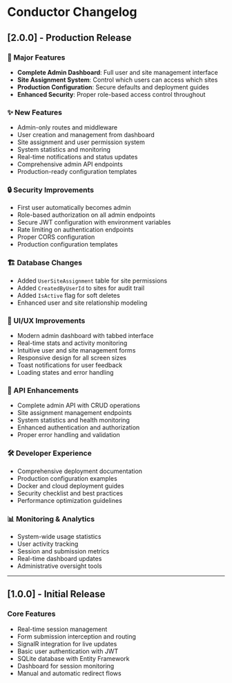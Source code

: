 # Conductor Changelog

## [2.0.0] - Production Release

### 🎉 Major Features
- **Complete Admin Dashboard**: Full user and site management interface
- **Site Assignment System**: Control which users can access which sites
- **Production Configuration**: Secure defaults and deployment guides
- **Enhanced Security**: Proper role-based access control throughout

### ✨ New Features
- Admin-only routes and middleware
- User creation and management from dashboard
- Site assignment and user permission system
- System statistics and monitoring
- Real-time notifications and status updates
- Comprehensive admin API endpoints
- Production-ready configuration templates

### 🔒 Security Improvements
- First user automatically becomes admin
- Role-based authorization on all admin endpoints
- Secure JWT configuration with environment variables
- Rate limiting on authentication endpoints
- Proper CORS configuration
- Production configuration templates

### 🏗️ Database Changes
- Added `UserSiteAssignment` table for site permissions
- Added `CreatedByUserId` to sites for audit trail
- Added `IsActive` flag for soft deletes
- Enhanced user and site relationship modeling

### 🎨 UI/UX Improvements
- Modern admin dashboard with tabbed interface
- Real-time stats and activity monitoring
- Intuitive user and site management forms
- Responsive design for all screen sizes
- Toast notifications for user feedback
- Loading states and error handling

### 🚀 API Enhancements
- Complete admin API with CRUD operations
- Site assignment management endpoints
- System statistics and health monitoring
- Enhanced authentication and authorization
- Proper error handling and validation

### 🛠️ Developer Experience
- Comprehensive deployment documentation
- Production configuration examples
- Docker and cloud deployment guides
- Security checklist and best practices
- Performance optimization guidelines

### 📊 Monitoring & Analytics
- System-wide usage statistics
- User activity tracking
- Session and submission metrics
- Real-time dashboard updates
- Administrative oversight tools

---

## [1.0.0] - Initial Release

### Core Features
- Real-time session management
- Form submission interception and routing  
- SignalR integration for live updates
- Basic user authentication with JWT
- SQLite database with Entity Framework
- Dashboard for session monitoring
- Manual and automatic redirect flows
